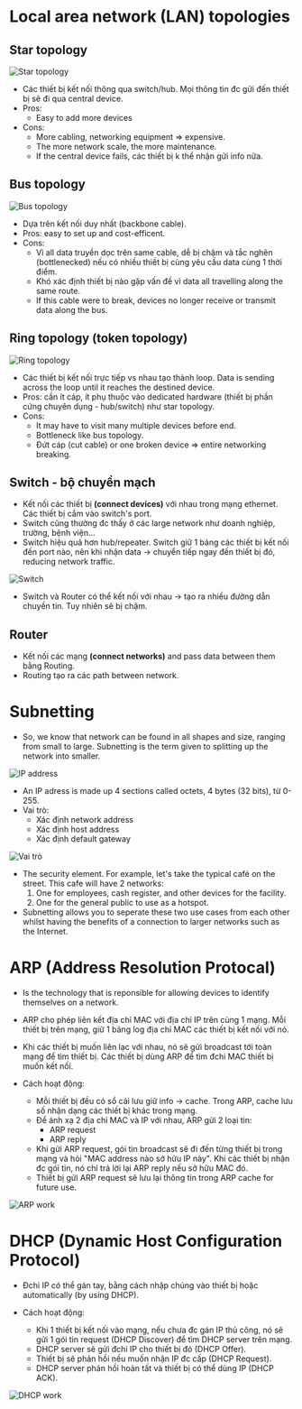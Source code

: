# Local area network (LAN) topologies
## Star topology
![Star topology](../images/star-topology.PNG)

- Các thiết bị kết nối thông qua switch/hub. Mọi thông tin đc gửi đến thiết bị sẽ đi qua central device.
- Pros:
	+ Easy to add more devices
- Cons:
	+ More cabling, networking equipment => expensive.
	+ The more network scale, the more maintenance.
	+ If the central device fails, các thiết bị k thể nhận gửi info nữa.

## Bus topology
![Bus topology](../images/bus-topology.PNG)

- Dựa trên kết nối duy nhất (backbone cable). 
- Pros: easy to set up and cost-efficent.
- Cons:
	+ Vì all data truyền dọc trên same cable, dễ bị chậm và tắc nghẽn (bottlenecked) nếu có nhiều thiết bị cùng yêu cầu data cùng 1 thời điểm.
	+ Khó xác định thiết bị nào gặp vấn đề vì data all travelling along the same route.
	+ If this cable were to break, devices no longer receive or transmit data along the bus.

## Ring topology (token topology)
![Ring topology](../images/ring-topology.PNG)

- Các thiết bị kết nối trực tiếp vs nhau tạo thành loop. Data is sending across the loop until it reaches the destined device. 
- Pros: cần ít cáp, ít phụ thuộc vào dedicated hardware (thiết bị phần cứng chuyên dụng - hub/switch) như star topology.
- Cons:
	+ It may have to visit many multiple devices before end.
	+ Bottleneck like bus topology.
	+ Đứt cáp (cut cable) or one broken device => entire networking breaking.

## Switch - bộ chuyển mạch
- Kết nối các thiết bị **(connect devices)** với nhau trong mạng ethernet. Các thiết bị cắm vào switch's port.
- Switch cũng thường đc thấy ở các large network như doanh nghiệp, trường, bệnh viện...
- Switch hiệu quả hơn hub/repeater. Switch giữ 1 bảng các thiết bị kết nối đến port nào, nên khi nhận data -> chuyển tiếp ngay đến thiết bị đó, reducing network traffic.

![Switch](../images/switch.PNG)

- Switch và Router có thể kết nối với nhau -> tạo ra nhiều đường dẫn chuyền tin. Tuy nhiên sẽ bị chậm.

## Router
- Kết nối các mạng **(connect networks)** and pass data between them bằng Routing.
- Routing tạo ra các path between network. 

# Subnetting
- So, we know that network can be found in all shapes and size, ranging from small to large. Subnetting is the term given to splitting up the network into smaller. 

![IP address](../images/ip-address.png)

- An IP adress is made up 4 sections called octets, 4 bytes (32 bits), từ 0-255.
- Vai trò:
	+ Xác định network address
	+ Xác định host address
	+ Xác định default gateway

![Vai trò](../images/vai-tro-subnet-mask.PNG)

- The security element. For example, let's take the typical café on the street. This cafe will have 2 networks:
	1. One for employees, cash register, and other devices for the facility.
	2. One for the general public to use as a hotspot.
- Subnetting allows you to seperate these two use cases from each other whilst having the benefits of a connection to larger networks such as the Internet.

# ARP (Address Resolution Protocal)
- Is the technology that is reponsible for allowing devices to identify themselves on a network.
- ARP cho phép liên kết địa chỉ MAC với địa chỉ IP trên cùng 1 mạng. Mỗi thiết bị trên mạng, giữ 1 bảng log địa chỉ MAC các thiết bị kết nối với nó.
- Khi các thiết bị muốn liên lạc với nhau, nó sẽ gửi broadcast tới toàn mạng để tìm thiết bị. Các thiết bị dùng ARP để tìm đchi MAC thiết bị muốn kết nối.

- Cách hoạt động:
	+ Mỗi thiết bị đều có sổ cái lưu giữ info -> cache. Trong ARP, cache lưu số nhận dạng các thiết bị khác trong mạng.
	+ Để ánh xạ 2 địa chỉ MAC và IP với nhau, ARP gửi 2 loại tin:
		+ ARP request
		+ ARP reply
	+ Khi gửi ARP request, gói tin broadcast sẽ đi đến từng thiết bị trong mạng và hỏi "MAC address nào sở hữu IP này". Khi các thiết bị nhận đc gói tin, nó chỉ trả lời lại ARP reply nếu sở hữu MAC đó.
	+ Thiết bị gửi ARP request sẽ lưu lại thông tin trong ARP cache for future use.

![ARP work](../images/ARP-work.png)

# DHCP (Dynamic Host Configuration Protocol)
- Đchi IP có thể gán tay, bằng cách nhập chúng vào thiết bị hoặc automatically (by using DHCP).

- Cách hoạt động:
	+ Khi 1 thiết bị kết nối vào mạng, nếu chưa đc gán IP thủ công, nó sẽ gửi 1 gói tin request (DHCP Discover) để tìm DHCP server trên mạng. 
	+ DHCP server sẽ gửi đchi IP cho thiết bị đó (DHCP Offer). 
	+ Thiết bị sẽ phản hồi nếu muốn nhận IP đc cấp (DHCP Request).
	+ DHCP server phản hồi hoàn tất và thiết bị có thể dùng IP (DHCP ACK).

![DHCP work](../images/DHCP-work.png)



